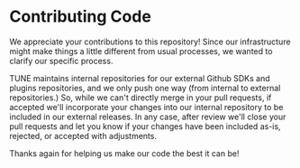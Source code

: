 Contributing Code
==============================================

We appreciate your contributions to this repository! Since our infrastructure might make things a little different from usual processes, we wanted to clarify our specific process.

TUNE maintains internal repositories for our external Github SDKs and plugins repositories, and we only push one way (from internal to external repositories.) So, while we can't directly merge in your pull requests, if accepted we'll incorporate your changes into our internal repository to be included in our external releases. In any case, after review we'll close your pull requests and let you know if your changes have been included as-is, rejected, or accepted with adjustments.

Thanks again for helping us make our code the best it can be!

